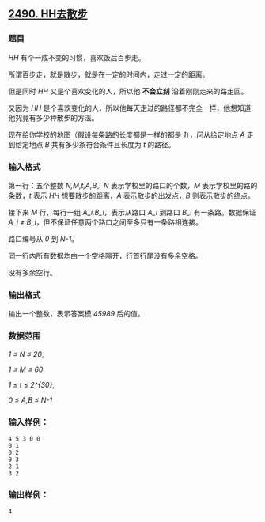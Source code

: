 ## [2490. HH去散步](https://www.acwing.com/problem/content/2492/)

### 题目

*HH* 有个一成不变的习惯，喜欢饭后百步走。

所谓百步走，就是散步，就是在一定的时间内，走过一定的距离。

但是同时 *HH* 又是个喜欢变化的人，所以他 **不会立刻** 沿着刚刚走来的路走回。

又因为 *HH* 是个喜欢变化的人，所以他每天走过的路径都不完全一样，他想知道他究竟有多少种散步的方法。

现在给你学校的地图（假设每条路的长度都是一样的都是 *1*），问从给定地点 *A* 走到给定地点 *B* 共有多少条符合条件且长度为 *t* 的路径。

### 输入格式

第一行：五个整数 *N,M,t,A,B*。*N* 表示学校里的路口的个数，*M* 表示学校里的路的条数，*t* 表示 *HH* 想要散步的距离，*A* 表示散步的出发点，*B* 则表示散步的终点。

接下来 *M* 行，每行一组 *A_i,B_i*，表示从路口 *A_i* 到路口 *B_i* 有一条路。数据保证 *A_i ≠ B_i*，但不保证任意两个路口之间至多只有一条路相连接。

路口编号从 *0* 到 *N-1*。

同一行内所有数据均由一个空格隔开，行首行尾没有多余空格。

没有多余空行。

### 输出格式

输出一个整数，表示答案模 *45989* 后的值。

### 数据范围

*1 ≤ N ≤ 20*,

*1 ≤ M ≤ 60*,

*1 ≤ t ≤ 2^{30}*,

*0 ≤ A,B ≤ N-1*

### 输入样例：

```
4 5 3 0 0
0 1
0 2
0 3
2 1
3 2
```

### 输出样例：

```
4
```
